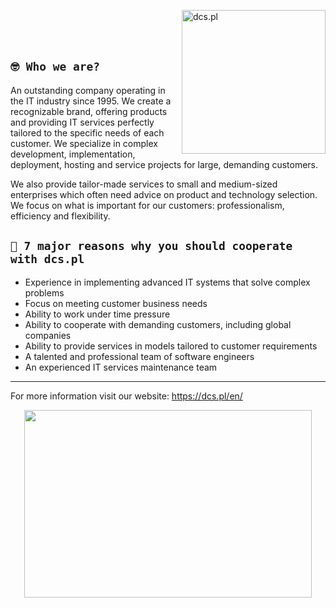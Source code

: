 

<img align="right" src="https://dcs.pl/media/filer_public/b7/98/b798dc5c-a20f-429c-bb6d-ccb6fdacdd51/dcs_logo.png" alt="dcs.pl" width="230" /><br/><br/><br/>

## `🤓 Who we are?`



An outstanding company operating in the IT industry since 1995. We create a recognizable brand, offering products and providing IT services perfectly tailored to the specific needs of each customer. We specialize in complex development, implementation, deployment, hosting and service projects for large, demanding customers.

We also provide tailor-made services to small and medium-sized enterprises which often need advice on product and technology selection. We focus on what is important for our customers: professionalism, efficiency and flexibility.

## `🤜 7 major reasons why you should cooperate with dcs.pl`

- Experience in implementing advanced IT systems that solve complex problems
- Focus on meeting customer business needs
- Ability to work under time pressure
- Ability to cooperate with demanding customers, including global companies
- Ability to provide services in models tailored to customer requirements
- A talented and professional team of software engineers
- An experienced IT services maintenance team
---

<p>For more information visit our website: <a href="https://dcs.pl/en/" target="_blank">https://dcs.pl/en/</a></p>

<p align="center">
  <img width="460" height="300" alt=" "src="https://dcs.pl/media/filer_public/87/08/8708682a-e8aa-4322-9e7a-cc745937fb3a/dcs_img.svg" />
</p>



<!--

**Here are some ideas to get you started:**

🙋‍♀️ A short introduction - what is your organization all about?
🌈 Contribution guidelines - how can the community get involved?
👩‍💻 Useful resources - where can the community find your docs? Is there anything else the community should know?
🍿 Fun facts - what does your team eat for breakfast?
🧙 Remember, you can do mighty things with the power of [Markdown](https://docs.github.com/github/writing-on-github/getting-started-with-writing-and-formatting-on-github/basic-writing-and-formatting-syntax)
-->
